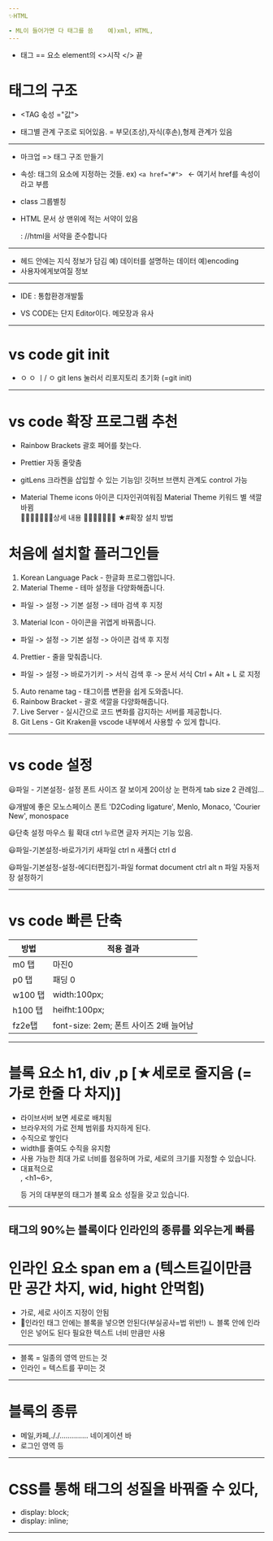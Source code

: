 ```yaml
---
✨HTML

- ML이 들어가면 다 태그를 씀    예)xml, HTML,
---
```

- 태그 == 요소 element의 <>시작 </> 끝

# 태그의 구조
- <TAG 솏성 ="값"></TAG>

- 태그별 관계 구조로 되어있음.
  = 부모(조상),자식(후손),형제 관계가 있음
---
- 마크업 => 태그 구조 만들기 

- 속성: 태그의 요소에 지정하는 것들.
        ex) `<a href="#"> `  <- 여기서 href를 속성이라고 부름

- class 그룹별칭

- HTML 문서 상 맨위에 적는 서약이 있음
  <!doctype html>  :  //html을 서약을 준수합니다
---
- <head>
    헤드 안에는 지식 정보가 담김
      예) 데이터를 설명하는 데이터  예)encoding

- <body> 
    사용자에게보여질 정보      
---
- IDE : 통합환경개발툴

- VS CODE는 단지 Editor이다. 메모장과 유사
---
# vs code git init
- ㅇ ㅇ
  ㅣ/
  ㅇ          git lens 눌러서 리포지토리 초기화 (=git init)
---
# vs code 확장 프로그램 추천

- Rainbow Brackets  괄호 페어를 찾는다.

- Prettier                자동 줄맞춤
- gitLens                크라켄을 삽입할 수 있는 기능임!
                         깃허브 브랜치 관계도 control 가능

- Material Theme icons   아이콘 디자인귀여워짐
Material Theme           키워드 별 색깔 바뀜 <br>
🔻🔻🔻🔻🔻🔻🔻상세 내용 🔻🔻🔻🔻🔻🔻🔻
★#확장 설치 방법
# 처음에 설치할 플러그인들
1. Korean Language Pack - 한글화 프로그램입니다.
2. Material Theme - 테마 설정을 다양화해줍니다.
- 파일 -> 설정 -> 기본 설정 -> 테마 검색 후 지정
3. Material Icon - 아이콘을 귀엽게 바꿔줍니다.
- 파일 -> 설정 -> 기본 설정 -> 아이콘 검색 후 지정
4. Prettier - 줄을 맞춰줍니다.
- 파일 -> 설정 -> 바로가기키 -> 서식 검색 후 -> 문서 서식 Ctrl + Alt + L 로 지정
5. Auto rename tag - 태그이름 변환을 쉽게 도와줍니다.
6. Rainbow Bracket - 괄호 색깔을 다양화해줍니다.
7. Live Server - 실시간으로 코드 변화를 감지하는 서버를 제공합니다.
8. Git Lens - Git Kraken을 vscode 내부에서 사용할 수 있게 합니다.


---
# vs code 설정
😃파일 - 기본설정- 설정
폰트 사이즈 잘 보이게 20이상 눈 편하게
tab size 2 관례임...

😃개발에 좋은 모노스페이스 폰트
'D2Coding ligature', Menlo, Monaco, 'Courier New', monospace

😃단축 설정
마우스 휠 확대  ctrl 누르면 글자 커지는 기능 있음.

😃파일-기본설정-바로가기키
새파일 ctrl n
새폴더 ctrl d

😃파일-기본설정-설정-에디터편집기-파일
format document ctrl alt n 
파일 자동저장 설정하기

---
# vs code 빠른 단축

|방법|적용 결과|
|-|---|
|m0 탭|마진0|
|p0 탭|패딩 0|
|w100 탭|width:100px;|
|h100 탭 |heifht:100px;|
|fz2e탭  |font-size: 2em;   폰트 사이즈 2배 늘어남|
---
# 블록 요소  h1, div ,p    [★세로로 줄지음 (=가로 한줄 다 차지)]
- 라이브서버 보면 세로로 배치됨
- 브라우저의 가로 전체 범위를 차지하게 된다.
- 수직으로 쌓인다
- width를 줄여도 수직을 유지함
- 사용 가능한 최대 가로 너비를 점유하며
 가로, 세로의 크기를 지정할 수 있습니다.
- 대표적으로 <div>, <h1~6>, <p> 등
 거의 대부분의 태그가 블록 요소 성질을 갖고 있습니다.
---
태그의 90%는 블록이다 
인라인의 종류를 외우는게 빠름
---
# 인라인 요소 span   em   a   (텍스트길이만큼만 공간 차지, wid, hight 안먹힘)
- 가로, 세로 사이즈 지정이 안됨
- 🚫인라인 태그 안에는 블록을 넣으면 안된다(부실공사=법 위반!)
    ㄴ 블록 안에 인라인은 넣어도 된다
필요한 텍스트 너비 만큼만 사용
---
- 블록   = 일종의 영역 만드는 것
- 인라인 = 텍스트를 꾸미는 것
---
# 블록의 종류
- 메일,카페,././.............. 네이게이션 바
- 로그인 영역 등 

---
# CSS를 통해 태그의 성질을 바꿔줄 수 있다,
- display: block; 
- display: inline; 
---


